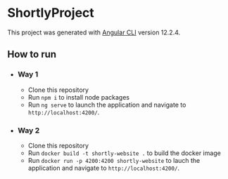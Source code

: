 # ShortlyProject

This project was generated with [Angular CLI](https://github.com/angular/angular-cli) version 12.2.4.


## How to run

  - ### Way 1
    - Clone this repository
    - Run `npm i` to install node packages
    - Run `ng serve` to launch the application and navigate to `http://localhost:4200/`.

  - ### Way 2
    - Clone this repository
    - Run `docker build -t shortly-website .` to build the docker image
    - Run `docker run -p 4200:4200 shortly-website` to lauch the application and navigate to `http://localhost:4200/`.

